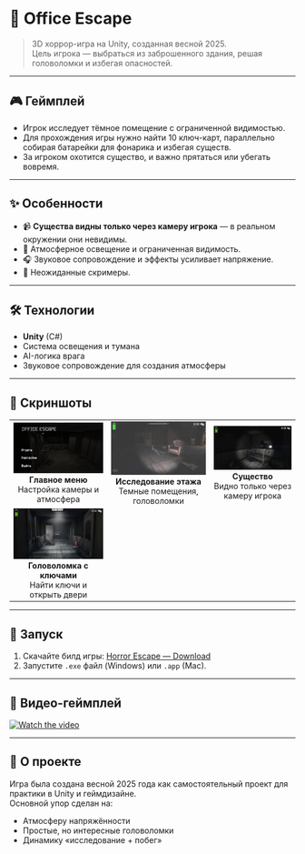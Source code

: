 # 👻 Office Escape

> 3D хоррор-игра на Unity, созданная весной 2025.  
> Цель игрока — выбраться из заброшенного здания, решая головоломки и избегая опасностей.

---

## 🎮 Геймплей
- Игрок исследует тёмное помещение с ограниченной видимостью.
- Для прохождения игры нужно найти 10 ключ-карт, параллельно собирая батарейки для фонарика и избегая существ.
- За игроком охотится существо, и важно прятаться или убегать вовремя.

---

## ✨ Особенности
- 📹 **Существа видны только через камеру игрока** — в реальном окружении они невидимы.  
- 🔦 Атмосферное освещение и ограниченная видимость.  
- 🎧 Звуковое сопровождение и эффекты усиливает напряжение.  
- 👻 Неожиданные скримеры.  

---

## 🛠️ Технологии
- **Unity** (C#)
- Система освещения и тумана
- AI-логика врага
- Звуковое сопровождение для создания атмосферы

---

## 📸 Скриншоты

<p align="center">
  <table>
    <tr>
      <td align="center">
        <img src="screenshots/img1.png" width="1000"/><br>
        <b>Главное меню</b><br>
        Настройка камеры и атмосфера
      </td>
      <td align="center">
        <img src="screenshots/img2.png" width="1000"/><br>
        <b>Исследование этажа</b><br>
        Темные помещения, головоломки
      </td>
      <td align="center">
        <img src="screenshots/img3.png" width="1000"/><br>
        <b>Существо</b><br>
        Видно только через камеру игрока
      </td>
    </tr>
    <tr>
      <td align="center">
        <img src="screenshots/img4.png" width="1000"/><br>
        <b>Головоломка с ключами</b><br>
        Найти ключи и открыть двери
      </td>
      <td></td>
    </tr>
  </table>
</p>

---

## 🚀 Запуск
1. Скачайте билд игры: [Horror Escape — Download](https://ссылка_на_билд)  
2. Запустите `.exe` файл (Windows) или `.app` (Mac).

---

## 🎥 Видео-геймплей
[![Watch the video](https://img.youtube.com/vi/VIDEO_ID/0.jpg)](https://youtu.be/VIDEO_ID)

---

## 📌 О проекте
Игра была создана весной 2025 года как самостоятельный проект для практики в Unity и геймдизайне.  
Основной упор сделан на:
- Атмосферу напряжённости
- Простые, но интересные головоломки
- Динамику «исследование + побег»
